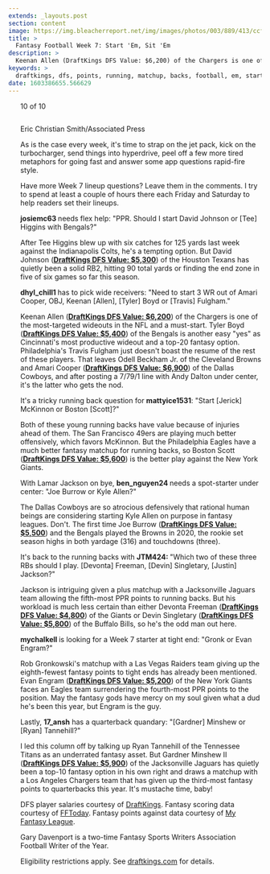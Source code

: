 ```yaml
--- 
extends: _layouts.post 
section: content 
image: https://img.bleacherreport.net/img/images/photos/003/889/413/ccfcb8a47bc607471d3f7433532b1f4b_crop_exact.jpg?w=1200&h=1200&q=75 
title: > 
  Fantasy Football Week 7: Start 'Em, Sit 'Em 
description: > 
  Keenan Allen (DraftKings DFS Value: $6,200) of the Chargers is one of the most-targeted wideouts in the NFL and a must-start.Tyler Boyd (DraftKings DFS Value: $5,400) of the Bengals is another easy "yes" as Cincinnati's most productive wideout and a top-20 fantasy option.It's back to the running backs with JTM424: "Which two of these three RBs should I play.But his workload is much less certain than either Devonta Freeman (DraftKings DFS Value: $4,800) of the Giants or Devin Singletary (DraftKings DFS Value: $5,800) of the Buffalo Bills, so he's the odd man out here.Fantasy points against data courtesy of My Fantasy League. 
keywords: > 
  draftkings, dfs, points, running, matchup, backs, football, em, start, sit, value, team, fantasy, week 
date: 1603386655.566629 
--- 
```

<ol><p class="slideData">10 of 10</p><p></p><img alt="" src="https://static-assets.bleacherreport.net/img/atoms/lazyImage/logo.png"><p class="credit">Eric Christian Smith/Associated Press</p><p class="">As is the case every week, it's time to strap on the jet pack, kick on the turbocharger, send things into hyperdrive, peel off a few more tired metaphors for going fast and answer some app questions rapid-fire style.</p><p class="">Have more Week 7 lineup questions? Leave them in the comments. I try to spend at least a couple of hours there each Friday and Saturday to help readers set their lineups.</p><p class=""><strong>josiemc63 </strong>needs flex help: "PPR. Should I start David Johnson or [Tee] Higgins with Bengals?"</p><p class="">After Tee Higgins blew up with six catches for 125 yards last week against the Indianapolis Colts, he's a tempting option. But David Johnson (<a href="https://www.draftkings.com/draft/contest/91038127" target="_blank" rel="noopener noreferrer"><strong>DraftKings DFS Value: $5,300</strong></a>) of the Houston Texans has quietly been a solid RB2, hitting 90 total yards or finding the end zone in five of six games so far this season.</p><p class=""><strong>dhyl_chill1 </strong>has to pick wide receivers: "Need to start 3 WR out of Amari Cooper, OBJ, Keenan [Allen], [Tyler] Boyd or [Travis] Fulgham."</p><p class="">Keenan Allen (<a href="https://www.draftkings.com/draft/contest/91038127" target="_blank" rel="noopener noreferrer"><strong>DraftKings DFS Value: $6,200</strong></a>) of the Chargers is one of the most-targeted wideouts in the NFL and a must-start. Tyler Boyd (<a href="https://www.draftkings.com/draft/contest/91038127" target="_blank" rel="noopener noreferrer"><strong>DraftKings DFS Value: $5,400</strong></a>) of the Bengals is another easy "yes" as Cincinnati's most productive wideout and a top-20 fantasy option. Philadelphia's Travis Fulgham just doesn't boast the resume of the rest of these players. That leaves Odell Beckham Jr. of the Cleveland Browns and Amari Cooper (<a href="https://www.draftkings.com/draft/contest/91038127" target="_blank" rel="noopener noreferrer"><strong>DraftKings DFS Value: $6,900</strong></a>) of the Dallas Cowboys, and after posting a 7/79/1 line with Andy Dalton under center, it's the latter who gets the nod.</p><p class="">It's a tricky running back question for <strong>mattyice1531</strong>: "Start [Jerick] McKinnon or Boston [Scott]?"</p><p class="">Both of these young running backs have value because of injuries ahead of them. The San Francisco 49ers are playing much better offensively, which favors McKinnon. But the Philadelphia Eagles have a much better fantasy matchup for running backs, so Boston Scott (<a href="https://www.draftkings.com/draft/contest/91038127" target="_blank" rel="noopener noreferrer"><strong>DraftKings DFS Value: $5,600</strong></a>) is the better play against the New York Giants.</p><p class="">With Lamar Jackson on bye, <strong>ben_nguyen24 </strong>needs a spot-starter under center: "Joe Burrow or Kyle Allen?"</p><p class="">The Dallas Cowboys are so atrocious defensively that rational human beings are considering starting Kyle Allen on purpose in fantasy leagues. Don't. The first time Joe Burrow (<a href="https://www.draftkings.com/draft/contest/91038127" target="_blank" rel="noopener noreferrer"><strong>DraftKings DFS Value: $5,500</strong></a>) and the Bengals played the Browns in 2020, the rookie set season highs in both yardage (316) and touchdowns (three).</p><p class="">It's back to the running backs with <strong>JTM424:&#160;</strong>"Which two of these three RBs should I play. [Devonta] Freeman, [Devin] Singletary, [Justin] Jackson?"</p><p class="">Jackson is intriguing given a plus matchup with a Jacksonville Jaguars team allowing the fifth-most PPR points to running backs. But his workload is much less certain than either Devonta Freeman (<a href="https://www.draftkings.com/draft/contest/91038127" target="_blank" rel="noopener noreferrer"><strong>DraftKings DFS Value: $4,800</strong></a>) of the Giants or Devin Singletary (<a href="https://www.draftkings.com/draft/contest/91038127" target="_blank" rel="noopener noreferrer"><strong>DraftKings DFS Value: $5,800</strong></a>) of the Buffalo Bills, so he's the odd man out here.</p><p class=""><strong>mychalkell </strong>is looking for a Week 7 starter at tight end: "Gronk or Evan Engram?"</p><p class="">Rob Gronkowski's matchup with a Las Vegas Raiders team giving up the eighth-fewest fantasy points to tight ends has already been mentioned. Evan Engram (<a href="https://www.draftkings.com/draft/contest/91038127" target="_blank" rel="noopener noreferrer"><strong>DraftKings DFS Value: $5,200</strong></a>) of the New York Giants faces an Eagles team surrendering the fourth-most PPR points to the position. May the fantasy gods have mercy on my soul given what a dud he's been this year, but Engram is the guy.</p><p class="">Lastly, <strong>17_ansh</strong> has a quarterback quandary: "[Gardner] Minshew or [Ryan] Tannehill?"</p><p class="">I led this column off by talking up Ryan Tannehill of the Tennessee Titans as an underrated fantasy asset. But Gardner Minshew II (<a href="https://www.draftkings.com/draft/contest/91038127" target="_blank" rel="noopener noreferrer"><strong>DraftKings DFS Value: $5,900</strong></a>) of the Jacksonville Jaguars has quietly been a top-10 fantasy option in his own right and draws a matchup with a Los Angeles Chargers team that has given up the third-most fantasy points to quarterbacks this year. It's mustache time, baby!</p><p class="">DFS player salaries courtesy of <a href="https://www.draftkings.com/" target="_blank" rel="noopener noreferrer">DraftKings</a>.&#160;Fantasy scoring data courtesy of <a href="https://fftoday.com/stats/index.htm" target="_blank" rel="noopener noreferrer">FFToday</a>.&#160;Fantasy points against data courtesy of <a href="https://www76.myfantasyleague.com/2020/options?LEAGUE_ID=49299&amp;OPTION=81&amp;SORT=AVGDef&amp;START_WEEK=1&amp;END_WEEK=4" target="_blank" rel="noopener noreferrer">My Fantasy League</a>.</p><p class="">Gary Davenport is a two-time Fantasy Sports Writers Association Football Writer of the Year.</p><p class="">Eligibility restrictions apply. See <a href="http://draftkings.com/" target="_blank" rel="noopener noreferrer">draftkings.com</a> for details. <br></p></ol>